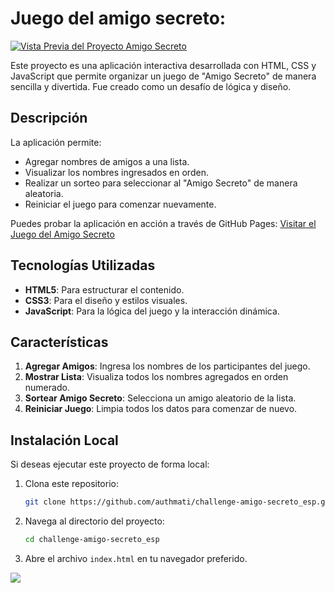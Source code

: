 # Juego del amigo secreto:

[![Vista Previa del Proyecto Amigo Secreto](https://i.imgur.com/c5oAga3.png)](https://github.com/authmati)

Este proyecto es una aplicación interactiva desarrollada con HTML, CSS y JavaScript que permite organizar un juego de "Amigo Secreto" de manera sencilla y divertida. Fue creado como un desafío de lógica y diseño.

## Descripción

La aplicación permite:
- Agregar nombres de amigos a una lista.
- Visualizar los nombres ingresados en orden.
- Realizar un sorteo para seleccionar al "Amigo Secreto" de manera aleatoria.
- Reiniciar el juego para comenzar nuevamente.

Puedes probar la aplicación en acción a través de GitHub Pages: <a href="https://authmati.github.io/challenge-amigo-secreto_esp/" target="_blank">Visitar el Juego del Amigo Secreto</a>

## Tecnologías Utilizadas

- **HTML5**: Para estructurar el contenido.
- **CSS3**: Para el diseño y estilos visuales.
- **JavaScript**: Para la lógica del juego y la interacción dinámica.

## Características

1. **Agregar Amigos**: Ingresa los nombres de los participantes del juego.
2. **Mostrar Lista**: Visualiza todos los nombres agregados en orden numerado.
3. **Sortear Amigo Secreto**: Selecciona un amigo aleatorio de la lista.
4. **Reiniciar Juego**: Limpia todos los datos para comenzar de nuevo.

## Instalación Local

Si deseas ejecutar este proyecto de forma local:

1. Clona este repositorio:

   ```bash
   git clone https://github.com/authmati/challenge-amigo-secreto_esp.git
   ```

2. Navega al directorio del proyecto:

   ```bash
   cd challenge-amigo-secreto_esp
   ```

4. Abre el archivo `index.html` en tu navegador preferido.

<img src="https://user-images.githubusercontent.com/73097560/115834477-dbab4500-a447-11eb-908a-139a6edaec5c.gif"><br><br>



